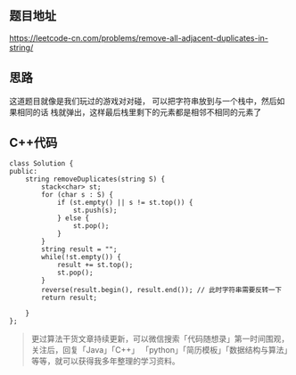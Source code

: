 ## 题目地址 
https://leetcode-cn.com/problems/remove-all-adjacent-duplicates-in-string/

## 思路 

这道题目就像是我们玩过的游戏对对碰， 可以把字符串放到与一个栈中，然后如果相同的话 栈就弹出，这样最后栈里剩下的元素都是相邻不相同的元素了

## C++代码 

```
class Solution {
public:
    string removeDuplicates(string S) {
        stack<char> st;
        for (char s : S) {
            if (st.empty() || s != st.top()) {
                st.push(s);
            } else {
                st.pop();
            }
        }
        string result = "";
        while(!st.empty()) {
            result += st.top();
            st.pop();
        }
        reverse(result.begin(), result.end()); // 此时字符串需要反转一下
        return result;

    }
};
```

> 更过算法干货文章持续更新，可以微信搜索「代码随想录」第一时间围观，关注后，回复「Java」「C++」 「python」「简历模板」「数据结构与算法」等等，就可以获得我多年整理的学习资料。

